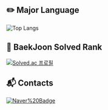 ## ✏️ Major Language
![Top Langs](https://github-readme-stats.vercel.app/api/top-langs/?username=rlawngjs0313&layout=Demo&theme=dark)
## 🏅 BaekJoon Solved Rank
[![Solved.ac
프로필](http://mazassumnida.wtf/api/v2/generate_badge?boj=rlawngjs0313)](https://solved.ac/rlawngjs0313)
## 📬 Contacts
[![Naver%20Badge](https://img.shields.io/badge/Naver-03C75A?style=flat-square&logo=Naver&logoColor=white&link=mailto:juheon0313@naver.com)](mailto:juheon0313@naver.com)
